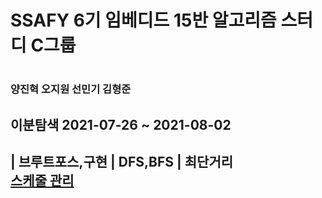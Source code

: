 <h1> SSAFY 6기 임베디드 15반 알고리즘 스터디 C그룹<h1>
  <h3>양진혁 오지원 선민기 김형준<h3>

<h2> 이분탐색 2021-07-26 ~ 2021-08-02 <h2>
| 브루트포스,구현 | DFS,BFS | 최단거리
</br>
<a href="https://docs.google.com/spreadsheets/d/1enk4ziaIpllC1OXJL1mqEuoNUDGdqES1kDXqCClyDvU/edit#gid=0">스케줄 관리</a>
